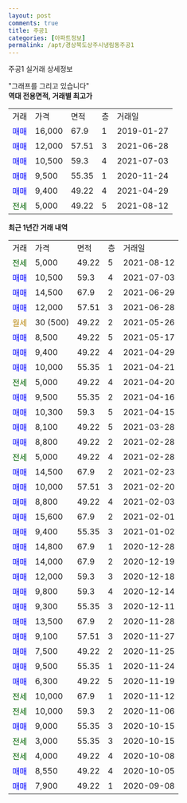 ```yaml
---
layout: post
comments: true
title: 주공1
categories: [아파트정보]
permalink: /apt/경상북도상주시냉림동주공1
---
```


주공1 실거래 상세정보

<script type="text/javascript">
  google.charts.load('current', {'packages':['line', 'corechart']});
  google.charts.setOnLoadCallback(drawChart);

  function drawChart() {
    var data = new google.visualization.DataTable();
    data.addColumn('date', '거래일');
    data.addColumn('number', "매매");
    data.addColumn('number', "전세");
    data.addColumn('number', "전매");

    data.addRows([[new Date(Date.parse("2021-08-12")), null, 5000, null], [new Date(Date.parse("2021-07-03")), 10500, null, null], [new Date(Date.parse("2021-06-29")), 14500, null, null], [new Date(Date.parse("2021-06-28")), 12000, null, null], [new Date(Date.parse("2021-05-26")), null, null, null], [new Date(Date.parse("2021-05-17")), 8500, null, null], [new Date(Date.parse("2021-04-29")), 9400, null, null], [new Date(Date.parse("2021-04-21")), 10000, null, null], [new Date(Date.parse("2021-04-20")), null, 5000, null], [new Date(Date.parse("2021-04-16")), 9500, null, null], [new Date(Date.parse("2021-04-15")), 10300, null, null], [new Date(Date.parse("2021-03-28")), 8100, null, null], [new Date(Date.parse("2021-02-28")), 8800, null, null], [new Date(Date.parse("2021-02-28")), null, 5000, null], [new Date(Date.parse("2021-02-23")), 14500, null, null], [new Date(Date.parse("2021-02-20")), 10000, null, null], [new Date(Date.parse("2021-02-03")), 8800, null, null], [new Date(Date.parse("2021-02-01")), 15600, null, null], [new Date(Date.parse("2021-01-02")), 9400, null, null], [new Date(Date.parse("2020-12-28")), 14800, null, null], [new Date(Date.parse("2020-12-19")), 14000, null, null], [new Date(Date.parse("2020-12-18")), 12000, null, null], [new Date(Date.parse("2020-12-14")), 9800, null, null], [new Date(Date.parse("2020-12-11")), 9300, null, null], [new Date(Date.parse("2020-11-28")), 13500, null, null], [new Date(Date.parse("2020-11-27")), 9100, null, null], [new Date(Date.parse("2020-11-25")), 7500, null, null], [new Date(Date.parse("2020-11-24")), 9500, null, null], [new Date(Date.parse("2020-11-19")), 6300, null, null], [new Date(Date.parse("2020-11-12")), null, 10000, null], [new Date(Date.parse("2020-11-06")), null, 10000, null], [new Date(Date.parse("2020-10-15")), 9000, null, null], [new Date(Date.parse("2020-10-15")), null, 3000, null], [new Date(Date.parse("2020-10-08")), null, 4000, null], [new Date(Date.parse("2020-10-05")), 8550, null, null], [new Date(Date.parse("2020-09-08")), 7900, null, null]]);

    var options = {
      hAxis: {
        format: 'yyyy/MM/dd'
      },    
      lineWidth: 0,
      pointsVisible: true,    
      title: '최근 1년간 유형별 실거래가 분포',
      legend: { position: 'bottom' }
    };

    var formatter = new google.visualization.NumberFormat({pattern:'###,###'} );
    formatter.format(data, 1);
    formatter.format(data, 2);
    
    setTimeout(function() {
        var chart = new google.visualization.LineChart(document.getElementById('columnchart_material'));
        chart.draw(data, (options));
        document.getElementById('loading').style.display = 'none';
    }, 200);
  }
</script>


<div id="loading" style="z-index:20; display: block; margin-left: 0px">"그래프를 그리고 있습니다"</div>
<div id="columnchart_material" style="width: 95%; margin-left: 0px; display: block"></div>
<!-- contents start -->
<b>역대 전용면적, 거래별 최고가</b>
<table class="sortable">
    <tr>
      <td>거래</td>
      <td>가격</td>
      <td>면적</td>
      <td>층</td>
      <td>거래일</td>
    </tr>
        <tr>
          <td><a style="color: blue">매매</a></td>
          <td>16,000</td>
          <td>67.9</td>
          <td>1</td>
          <td>2019-01-27</td>
        </tr>            <tr>
          <td><a style="color: blue">매매</a></td>
          <td>12,000</td>
          <td>57.51</td>
          <td>3</td>
          <td>2021-06-28</td>
        </tr>            <tr>
          <td><a style="color: blue">매매</a></td>
          <td>10,500</td>
          <td>59.3</td>
          <td>4</td>
          <td>2021-07-03</td>
        </tr>            <tr>
          <td><a style="color: blue">매매</a></td>
          <td>9,500</td>
          <td>55.35</td>
          <td>1</td>
          <td>2020-11-24</td>
        </tr>            <tr>
          <td><a style="color: blue">매매</a></td>
          <td>9,400</td>
          <td>49.22</td>
          <td>4</td>
          <td>2021-04-29</td>
        </tr>        
        <tr>
              <td><a style="color: darkgreen">전세</a></td>
              <td>5,000</td>
              <td>49.22</td>
              <td>5</td>
              <td>2021-08-12</td>
            </tr>        
    
</table>

<b>최근 1년간 거래 내역</b>

<table class="sortable">
    <tr>
      <td>거래</td>
      <td>가격</td>
      <td>면적</td>
      <td>층</td>
      <td>거래일</td>
    </tr>
    <tr>
      <td><a style="color: darkgreen">전세</a></td>
      <td>5,000</td>
      <td>49.22</td>
      <td>5</td>
      <td>2021-08-12</td>
    </tr>          <tr>
      <td><a style="color: blue">매매</a></td>
      <td>10,500</td>
      <td>59.3</td>
      <td>4</td>
      <td>2021-07-03</td>
    </tr>          <tr>
      <td><a style="color: blue">매매</a></td>
      <td>14,500</td>
      <td>67.9</td>
      <td>2</td>
      <td>2021-06-29</td>
    </tr>          <tr>
      <td><a style="color: blue">매매</a></td>
      <td>12,000</td>
      <td>57.51</td>
      <td>3</td>
      <td>2021-06-28</td>
    </tr>          <tr>
      <td><a style="color: darkgoldenrod">월세</a></td>
      <td>30 (500)</td>
      <td>49.22</td>
      <td>2</td>
      <td>2021-05-26</td>
    </tr>          <tr>
      <td><a style="color: blue">매매</a></td>
      <td>8,500</td>
      <td>49.22</td>
      <td>5</td>
      <td>2021-05-17</td>
    </tr>          <tr>
      <td><a style="color: blue">매매</a></td>
      <td>9,400</td>
      <td>49.22</td>
      <td>4</td>
      <td>2021-04-29</td>
    </tr>          <tr>
      <td><a style="color: blue">매매</a></td>
      <td>10,000</td>
      <td>55.35</td>
      <td>1</td>
      <td>2021-04-21</td>
    </tr>          <tr>
      <td><a style="color: darkgreen">전세</a></td>
      <td>5,000</td>
      <td>49.22</td>
      <td>4</td>
      <td>2021-04-20</td>
    </tr>          <tr>
      <td><a style="color: blue">매매</a></td>
      <td>9,500</td>
      <td>55.35</td>
      <td>2</td>
      <td>2021-04-16</td>
    </tr>          <tr>
      <td><a style="color: blue">매매</a></td>
      <td>10,300</td>
      <td>59.3</td>
      <td>5</td>
      <td>2021-04-15</td>
    </tr>          <tr>
      <td><a style="color: blue">매매</a></td>
      <td>8,100</td>
      <td>49.22</td>
      <td>5</td>
      <td>2021-03-28</td>
    </tr>          <tr>
      <td><a style="color: blue">매매</a></td>
      <td>8,800</td>
      <td>49.22</td>
      <td>2</td>
      <td>2021-02-28</td>
    </tr>          <tr>
      <td><a style="color: darkgreen">전세</a></td>
      <td>5,000</td>
      <td>49.22</td>
      <td>4</td>
      <td>2021-02-28</td>
    </tr>          <tr>
      <td><a style="color: blue">매매</a></td>
      <td>14,500</td>
      <td>67.9</td>
      <td>2</td>
      <td>2021-02-23</td>
    </tr>          <tr>
      <td><a style="color: blue">매매</a></td>
      <td>10,000</td>
      <td>57.51</td>
      <td>3</td>
      <td>2021-02-20</td>
    </tr>          <tr>
      <td><a style="color: blue">매매</a></td>
      <td>8,800</td>
      <td>49.22</td>
      <td>4</td>
      <td>2021-02-03</td>
    </tr>          <tr>
      <td><a style="color: blue">매매</a></td>
      <td>15,600</td>
      <td>67.9</td>
      <td>2</td>
      <td>2021-02-01</td>
    </tr>          <tr>
      <td><a style="color: blue">매매</a></td>
      <td>9,400</td>
      <td>55.35</td>
      <td>3</td>
      <td>2021-01-02</td>
    </tr>          <tr>
      <td><a style="color: blue">매매</a></td>
      <td>14,800</td>
      <td>67.9</td>
      <td>1</td>
      <td>2020-12-28</td>
    </tr>          <tr>
      <td><a style="color: blue">매매</a></td>
      <td>14,000</td>
      <td>67.9</td>
      <td>2</td>
      <td>2020-12-19</td>
    </tr>          <tr>
      <td><a style="color: blue">매매</a></td>
      <td>12,000</td>
      <td>59.3</td>
      <td>3</td>
      <td>2020-12-18</td>
    </tr>          <tr>
      <td><a style="color: blue">매매</a></td>
      <td>9,800</td>
      <td>59.3</td>
      <td>4</td>
      <td>2020-12-14</td>
    </tr>          <tr>
      <td><a style="color: blue">매매</a></td>
      <td>9,300</td>
      <td>55.35</td>
      <td>3</td>
      <td>2020-12-11</td>
    </tr>          <tr>
      <td><a style="color: blue">매매</a></td>
      <td>13,500</td>
      <td>67.9</td>
      <td>2</td>
      <td>2020-11-28</td>
    </tr>          <tr>
      <td><a style="color: blue">매매</a></td>
      <td>9,100</td>
      <td>57.51</td>
      <td>3</td>
      <td>2020-11-27</td>
    </tr>          <tr>
      <td><a style="color: blue">매매</a></td>
      <td>7,500</td>
      <td>49.22</td>
      <td>2</td>
      <td>2020-11-25</td>
    </tr>          <tr>
      <td><a style="color: blue">매매</a></td>
      <td>9,500</td>
      <td>55.35</td>
      <td>1</td>
      <td>2020-11-24</td>
    </tr>          <tr>
      <td><a style="color: blue">매매</a></td>
      <td>6,300</td>
      <td>49.22</td>
      <td>5</td>
      <td>2020-11-19</td>
    </tr>          <tr>
      <td><a style="color: darkgreen">전세</a></td>
      <td>10,000</td>
      <td>67.9</td>
      <td>1</td>
      <td>2020-11-12</td>
    </tr>          <tr>
      <td><a style="color: darkgreen">전세</a></td>
      <td>10,000</td>
      <td>59.3</td>
      <td>2</td>
      <td>2020-11-06</td>
    </tr>          <tr>
      <td><a style="color: blue">매매</a></td>
      <td>9,000</td>
      <td>55.35</td>
      <td>3</td>
      <td>2020-10-15</td>
    </tr>          <tr>
      <td><a style="color: darkgreen">전세</a></td>
      <td>3,000</td>
      <td>55.35</td>
      <td>3</td>
      <td>2020-10-15</td>
    </tr>          <tr>
      <td><a style="color: darkgreen">전세</a></td>
      <td>4,000</td>
      <td>49.22</td>
      <td>4</td>
      <td>2020-10-08</td>
    </tr>          <tr>
      <td><a style="color: blue">매매</a></td>
      <td>8,550</td>
      <td>49.22</td>
      <td>4</td>
      <td>2020-10-05</td>
    </tr>          <tr>
      <td><a style="color: blue">매매</a></td>
      <td>7,900</td>
      <td>49.22</td>
      <td>1</td>
      <td>2020-09-08</td>
    </tr>      </table>
<!-- contents end -->    

